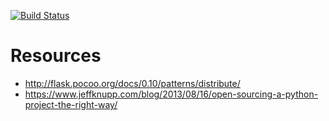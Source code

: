 [![Build Status](https://travis-ci.org/MatthieuMichon/sensors_rest_api.svg?branch=master)](https://travis-ci.org/MatthieuMichon/sensors_rest_api)

# Resources
* http://flask.pocoo.org/docs/0.10/patterns/distribute/
* https://www.jeffknupp.com/blog/2013/08/16/open-sourcing-a-python-project-the-right-way/

